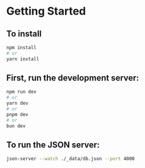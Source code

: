 # Getting Started
## To install
```bash
npm install
# or 
yarn install
```
## First, run the development server:

```bash
npm run dev
# or
yarn dev
# or
pnpm dev
# or
bun dev
```
## To run the JSON server:
```bash
json-server --watch ./_data/db.json --port 4000
```